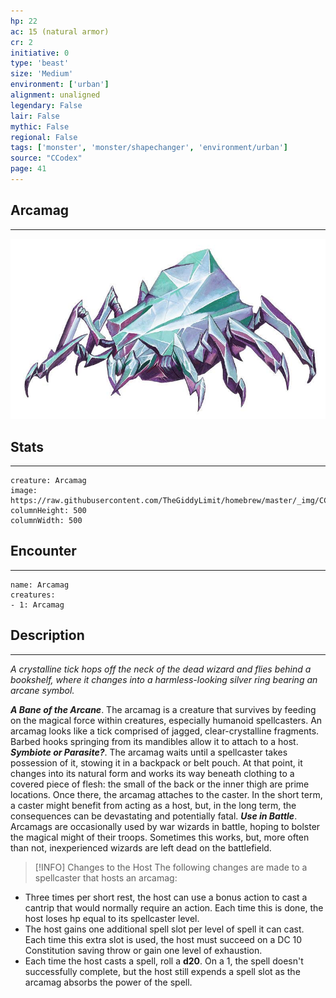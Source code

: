```yaml
---
hp: 22
ac: 15 (natural armor)
cr: 2
initiative: 0
type: 'beast'    
size: 'Medium'
environment: ['urban']
alignment: unaligned
legendary: False
lair: False
mythic: False
regional: False
tags: ['monster', 'monster/shapechanger', 'environment/urban']
source: "CCodex"
page: 41
---
```


## Arcamag
---

![|600](https://raw.githubusercontent.com/TheGiddyLimit/homebrew/master/_img/CCodex/arcamag.jpg)

## Stats
---

```statblock
creature: Arcamag
image: https://raw.githubusercontent.com/TheGiddyLimit/homebrew/master/_img/CCodex/arcamag_token.png
columnHeight: 500
columnWidth: 500
```

## Encounter
---

```encounter-table
name: Arcamag
creatures:
- 1: Arcamag
```

## Description
---
_A crystalline tick hops off the neck of the dead wizard and flies behind a bookshelf, where it changes into a harmless-looking silver ring bearing an arcane symbol._

**_A Bane of the Arcane_**. The arcamag is a creature that survives by feeding on the magical force within creatures, especially humanoid spellcasters. An arcamag looks like a tick comprised of jagged, clear-crystalline fragments. Barbed hooks springing from its mandibles allow it to attach to a host.
**_Symbiote or Parasite?_**. The arcamag waits until a spellcaster takes possession of it, stowing it in a backpack or belt pouch. At that point, it changes into its natural form and works its way beneath clothing to a covered piece of flesh: the small of the back or the inner thigh are prime locations. Once there, the arcamag attaches to the caster. In the short term, a caster might benefit from acting as a host, but, in the long term, the consequences can be devastating and potentially fatal.
**_Use in Battle_**. Arcamags are occasionally used by war wizards in battle, hoping to bolster the magical might of their troops. Sometimes this works, but, more often than not, inexperienced wizards are left dead on the battlefield.
> [!INFO] Changes to the Host
>The following changes are made to a spellcaster that hosts an arcamag:
- Three times per short rest, the host can use a bonus action to cast a cantrip that would normally require an action. Each time this is done, the host loses hp equal to its spellcaster level.
- The host gains one additional spell slot per level of spell it can cast. Each time this extra slot is used, the host must succeed on a DC 10 Constitution saving throw or gain one level of exhaustion.
- Each time the host casts a spell, roll a **d20**. On a 1, the spell doesn't successfully complete, but the host still expends a spell slot as the arcamag absorbs the power of the spell.






